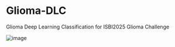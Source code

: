 # Glioma-DLC
Glioma Deep Learning Classification for ISBI2025 Glioma Challenge


![image](https://github.com/user-attachments/assets/3834ae09-37c9-47c2-a227-75663e75bbea)

